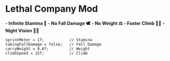 # Lethal Company Mod

**- Infinite Stamina    🔄**
**- No Fall Damage      🕊️**
**- No Weight           ⚖️**
**- Faster Climb        🧗‍♂️**
**- Night Vision        🌙👀**


```
sprintMeter = 1f;           // Stamina
takingFallDamage = false;   // Fall Damage
carryWeight = 0.6f;         // Weight
climbSpeed = 15f;           // Climb 
```
